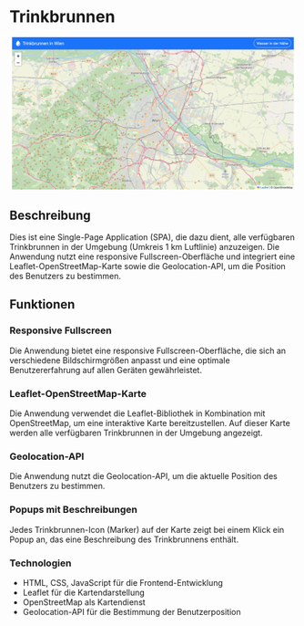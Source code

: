 # Trinkbrunnen

![Screenshot](documentation/assets/screenshot.png)

## Beschreibung

Dies ist eine Single-Page Application (SPA), die dazu dient, alle verfügbaren Trinkbrunnen in der Umgebung (Umkreis 1 km Luftlinie) anzuzeigen. Die Anwendung nutzt eine responsive Fullscreen-Oberfläche und integriert eine Leaflet-OpenStreetMap-Karte sowie die Geolocation-API, um die Position des Benutzers zu bestimmen.

## Funktionen

### Responsive Fullscreen

Die Anwendung bietet eine responsive Fullscreen-Oberfläche, die sich an verschiedene Bildschirmgrößen anpasst und eine optimale Benutzererfahrung auf allen Geräten gewährleistet.

### Leaflet-OpenStreetMap-Karte

Die Anwendung verwendet die Leaflet-Bibliothek in Kombination mit OpenStreetMap, um eine interaktive Karte bereitzustellen. Auf dieser Karte werden alle verfügbaren Trinkbrunnen in der Umgebung angezeigt.

### Geolocation-API

Die Anwendung nutzt die Geolocation-API, um die aktuelle Position des Benutzers zu bestimmen.

### Popups mit Beschreibungen

Jedes Trinkbrunnen-Icon (Marker) auf der Karte zeigt bei einem Klick ein Popup an, das eine Beschreibung des Trinkbrunnens enthält.

### Technologien

- HTML, CSS, JavaScript für die Frontend-Entwicklung
- Leaflet für die Kartendarstellung
- OpenStreetMap als Kartendienst
- Geolocation-API für die Bestimmung der Benutzerposition